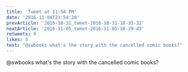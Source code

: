 ```yaml
---
title: 'Tweet at 11:54 PM'
date: '2016-11-04T23:54:20'
prevArticle: '2016-10-31_tweet-2016-10-31-18-33-32'
nextArticle: '2016-11-05_tweet-2016-11-05-18-29-43'
retweets: 0
likes: 0
text: "@swbooks what's the story with the cancelled comic books?"
---
```

@swbooks what's the story with the cancelled comic books?